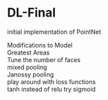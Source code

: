 # DL-Final

initial implementation of PointNet

Modifications to Model </br>
Greatest Areas </br>
Tune the number of faces </br>
mixed pooling </br>
Janossy pooling </br>
play around with loss functions </br>
tanh instead of relu try sigmoid </br>

